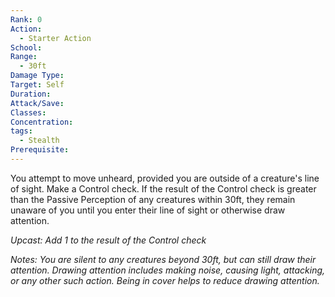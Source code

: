 ```yaml
---
Rank: 0
Action:
  - Starter Action
School: 
Range:
  - 30ft
Damage Type: 
Target: Self
Duration: 
Attack/Save: 
Classes: 
Concentration: 
tags:
  - Stealth
Prerequisite:
---
```

You attempt to move unheard, provided you are outside of a creature's line of sight. Make a Control check. If the result of the Control check is greater than the Passive Perception of any creatures within 30ft, they remain unaware of you until you enter their line of sight or otherwise draw attention.

*Upcast: Add 1 to the result of the Control check*

*Notes: You are silent to any creatures beyond 30ft, but can still draw their attention. Drawing attention includes making noise, causing light, attacking, or any other such action. Being in cover helps to reduce drawing attention.*

